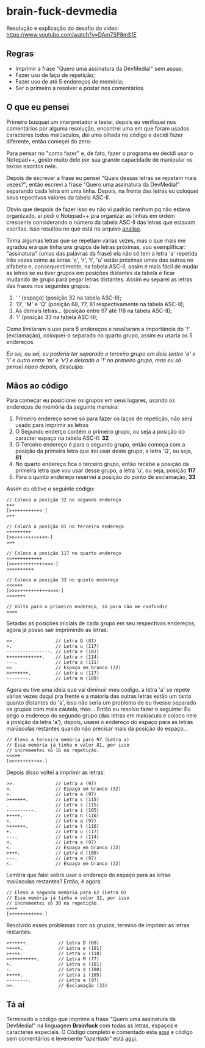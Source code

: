 # brain-fuck-devmedia
Resolução e explicação do desafio do vídeo: https://www.youtube.com/watch?v=DAm7SP8mSfE

## Regras
- Imprimir a frase "Quero uma assinatura da DevMedia!" sem aspas;
- Fazer uso de laço de repetição;
- Fazer uso de até 5 endereços de memória;
- Ser o primeiro a resolver e postar nos comentários.

## O que eu pensei
Primeiro busquei um interpretador e testei, depois eu verifiquei nos comentários por alguma resolução, encontrei uma em que foram usados caracteres todos maiúsculos, dei uma olhada no código e decidi fazer diferente, então começei do zero:

Para pensar no "como fazer" e, de fato, fazer o programa eu decidi usar o Notepad++, gosto muito dele por sua grande capacidade de manipular os textos escritos nele.

Depois de escrever a frase eu pensei "Quais dessas letras se repetem mais vezes?", então escrevi a frase "Quero uma assinatura da DevMedia!" separando cada letra em uma linha. Depois, na frente das letras eu coloquei seus repectivos valores da tabela ASC-II.

Obvio que despois de fazer isso eu não vi padrão nenhum pq não estava organizado, ai pedi o Notepad++ pra organizar as linhas em ordem crescente considerando o número da tabela ASC-II das letras que estavam escritas. Isso resultou no que está no arquivo [analise](analise).

Tinha algumas letras que se repetiam várias vezes, mas o que mais me agradou era que tinha uns grupos de letras próximas, vou exemplificar: "assinatura" (umas das palavras da frase) ela não só tem a letra 'a' repetida três vezes como as letras 's', 'r', 't', 'u' estão próximas umas das outras no alfabeto e, consequentimente, na tabela ASC-II, assim é mais fácil de mudar as letras se eu tiver grupos em posições distantes da tabela e ficar mudando de grupo para pegar letras distantes. Assim eu separei as letras das frases nos seguintes grupos:

1. ' ' (espaço) (posição 32 na tabela ASC-II);
2. 'D', 'M' e 'Q' (posição 68, 77, 81 respectivamente na tabela ASC-II);
3. As demais letras... (posição entre 97 até 118 na tabela ASC-II);
4. '!' (posição 33 na tabela ASC-II);

Como limitaram o uso para 5 endereços e resaltaram a importância do '!' (exclamação), coloquei-o separado no quarto grupo, assim eu usaria os 5 endereços.

*Eu sei, eu sei, eu poderia ter separado o terceiro grupo em dois (entre 'a' e 'i' e outro entre 'm' e 'v') e deixado o '!' no primeiro grupo, mas eu só pensei nisso depois, desculpa.*

## Mãos ao código
Para começar eu posicionei os grupos em seus lugares, usando os endereços de memória da seguinte maneira:
1. Primeiro endereço serve só para fazer os laços de repetição, não será usado para imprimir as letras
2. O Segundo enderço contém o primeiro grupo, ou seja a posição do caracter espaço na tabela ASC-II: **32**
3. O Terceiro endereço é para o segundo grupo, então começa com a posição da primeira letra que irei usar deste grupo, a letra 'Q', ou seja, **81**
4. No quarto endereço fica o terceiro grupo, então recebe a posição da primeira letra que vou usar desse grupo, a letra 'u', ou seja, posição **117**
5. Para o quinto endereço reservei a posição do ponto de exclamação, **33**

Assim eu obtive o seguinte código:
```
// Coloca a posição 32 no segundo endereço
+++
[>++++++++++<-]
>++

// Coloca a posição 81 no terceiro endereço
<++++++++
[>>++++++++++<<-]
>>+

// Coloca a posição 117 no quarto endereço
<<+++++++++++
[>>>++++++++++<<<-]
>>>+++++++

// Coloca a posição 33 no quinto endereço
<<<+++
[>>>>++++++++++<<<<-]
>>>>+++

// Volta para o primeiro endereço, só para não me confundir
<<<<

```

Setadas as posições iniciais de cada grupo em seu respectivos endereços, agora já posso sair imprimindo as letras:
```
>>.               // Letra Q (81)
>.                // Letra u (117)
----------------. // Letra e (101)
+++++++++++++.    // Letra r (114)
---.              // Letra o (111)
<<.               // Espaço em branco (32)
>>++++++.         // Letra u (117)
--------.         // Letra m (109)

```
Agora eu tive uma ideia que vai diminuir meu código, a letra 'a' se repete várias vezes daqui pra frente e a maioria das outras letras estão um tanto quanto distantes do 'a', isso não seria um problema de eu tivesse separado os grupos com mais cautela, mas...
Então eu resolvo fazer o seguinte: Eu pego o endereço do segundo grupo (das letras em maiúsculo e coloco nele a posição da letra 'a'), depois, usarei o endereço do espaço para as letras maiúsculas restantes quando não precisar mais da posição do espaço...
```
// Elevo a terceira memória para 97 (Letra a)
// Essa memória já tinha o valor 81, por isso
// incrementei só 16 na repetição.
<<<++
[>>++++++++<<-]

```
Depois disso voltei a imprimir as letras:
```
>>.               // Letra a (97)
<.                // Espaço em branco (32)
>.                // Letra a (97)
>++++++.          // Letra s (115)
.                 // Letra s (115)
----------.       // Letra i (105)
+++++.            // Letra n (110)
<.                // Letra a (97)
>++++++.          // Letra t (116)
+.                // Letra u (117)
---.              // Letra r (114)
<.                // Letra a (97)
<.                // Espaço em branco (32)
>+++.             // Letra d (100)
---.              // Letra a (97)
<.                // Espaço em branco (32)

```
Lembra que falei sobre usar o endereço do espaço para as letras maiúsculas restantes? Então, é agora:
```
// Elevo a segunda memória para 62 (Letra D)
// Essa memória já tinha o valor 32, por isso
// incrementei só 30 na repetição.
<+++
[>++++++++++<-]

```
Resolvido esses problemas com os grupos, termino de imprimir as letras restantes:
```
>++++++.           // Letra D (68)
>++++.             // Letra e (101)
>++++.             // Letra v (118)
<<+++++++++.       // Letra M (77)
>.                 // Letra e (101)
-.                 // Letra d (100)
+++++.             // Letra i (105)
--------.          // Letra a (97)
>>.                // Exclamação (33)
```

## Tá aí
Terminado o código que imprime a frase "Quero uma assinatura da DevMedia!" na linguagem **Brainfuck** com todas as letras, espaços e caracteres especiais.
O Código completo e comentado esta [aqui](comentado) e código sem comentários e levemente *"apertado"* está [aqui](compactado).
